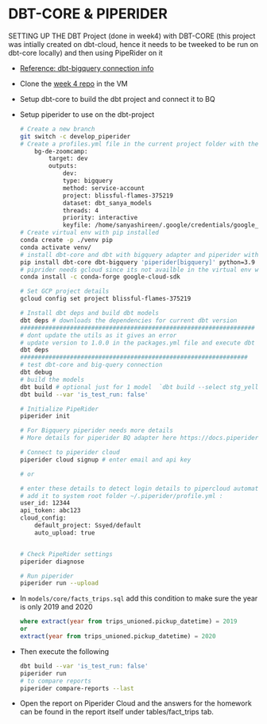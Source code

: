 # DBT-CORE & PIPERIDER

SETTING UP THE DBT Project (done in week4) with DBT-CORE (this project was intially created on dbt-cloud, hence it needs to be tweeked to be run on dbt-core locally) and then using PipeRider on it

* [Reference: dbt-bigquery connection info](https://www.shipyardapp.com/blog/dbt-core-bigquery/)
* Clone the [week 4 repo](https://github.com/sanyassyed/ny_taxi_rides_zoomcamp) in the VM
* Setup dbt-core to build the dbt project and connect it to BQ
* Setup piperider to use on the dbt-project

    ```bash
    # Create a new branch
    git switch -c develop_piperider
    # Create a profiles.yml file in the current project folder with the following content [Refer this video](https://youtu.be/1HmL63e-vRs?list=PL3MmuxUbc_hJed7dXYoJw8DoCuVHhGEQb&t=159)
        bg-de-zoomcamp:
            target: dev
            outputs:
                dev:
                type: bigquery
                method: service-account
                project: blissful-flames-375219
                dataset: dbt_sanya_models
                threads: 4
                priority: interactive
                keyfile: /home/sanyashireen/.google/credentials/google_credentials.json                
    # Create virtual env with pip installed
    conda create -p ./venv pip
    conda activate venv/
    # install dbt-core and dbt with bigquery adapter and piperider with bigquery adapter
    pip install dbt-core dbt-bigquery 'piperider[bigquery]' python=3.9
    # piprider needs gcloud since its not availble in the virtual env we install it here too
    conda install -c conda-forge google-cloud-sdk

    # Set GCP project details
    gcloud config set project blissful-flames-375219
    
    # Install dbt deps and build dbt models
    dbt deps # downloads the dependencies for current dbt version
    ##################################################################
    # dont update the utils as it gives an error
    # update version to 1.0.0 in the packages.yml file and execute dbt deps again
    dbt deps
    ################################################################
    # test dbt-core and big-query connection
    dbt debug
    # build the models
	dbt build # optional just for 1 model  `dbt build --select stg_yellow_tripdata`
    dbt build --var 'is_test_run: false'
    
    # Initialize PipeRider
    piperider init

    # For Bigquery piperider needs more details
    # More details for piperider BQ adapter here https://docs.piperider.io/reference/supported-data-sources/bigquery-connector

    # Connect to piperider cloud
    piperider cloud signup # enter email and api key
    
    # or
    
    # enter these details to detect login details to pipercloud automatically
    # add it to system root folder ~/.piperider/profile.yml :
    user_id: 12344
	api_token: abc123
    cloud_config:
        default_project: Ssyed/default
        auto_upload: true
    
    
    # Check PipeRider settings
    piperider diagnose
    
    # Run piperider
    piperider run --upload
    ```
* In `models/core/facts_trips.sql` add this condition to make sure the year is only 2019 and 2020
    ```sql
    where extract(year from trips_unioned.pickup_datetime) = 2019
    or
    extract(year from trips_unioned.pickup_datetime) = 2020
    ```
* Then execute the following
    ```bash
    dbt build --var 'is_test_run: false'
    piperider run
    # to compare reports
    piperider compare-reports --last
    ```

* Open the report on Piperider Cloud and the answers for the homework can be found in the report itself under tables/fact_trips tab.
